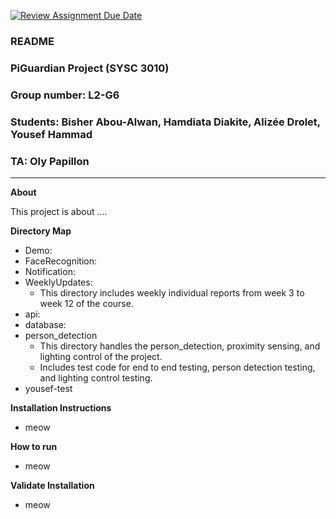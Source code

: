 [![Review Assignment Due Date](https://classroom.github.com/assets/deadline-readme-button-24ddc0f5d75046c5622901739e7c5dd533143b0c8e959d652212380cedb1ea36.svg)](https://classroom.github.com/a/5bxZGXM7)
### README
### PiGuardian Project (SYSC 3010)
### Group number: L2-G6
### Students: Bisher Abou-Alwan, Hamdiata Diakite, Alizée Drolet, Yousef Hammad
### TA: Oly Papillon
___
**About**

   This project is about ....

**Directory Map**
   - Demo: 
   - FaceRecognition:
   - Notification:
   - WeeklyUpdates:
     - This directory includes weekly individual reports from week 3 to week 12 of the course.
   - api:
   - database:
   - person_detection
     - This directory handles the person_detection, proximity sensing, and lighting control of the project.
     - Includes test code for end to end testing, person detection testing, and lighting control testing.
   - yousef-test

**Installation Instructions**
   - meow

**How to run**
   - meow

**Validate Installation**
   - meow
   
